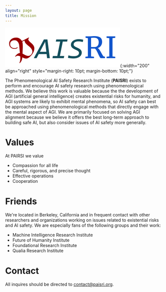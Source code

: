 ```yaml
---
layout: page
title: Mission
---
```


![PAISRI logo](/img/logo_paisri.png){:width="200" align="right" style="margin-right: 10pt; margin-bottom: 10pt;"}

The Phenomenological AI Safety Research Institute (**PAISRI**) exists to perform and encourage AI safety research using phenomenological methods. We believe this work is valuable because the the development of AGI (artificial general intelligence) creates existential risks for humanity, and AGI systems are likely to exhibit mental phenomena, so AI safety can best be approached using phenomenological methods that directly engage with the mental aspect of AGI. We are primarily focused on solving AGI alignment because we believe it offers the best long-term approach to building safe AI, but also consider issues of AI safety more generally.

# Values

At PAIRSI we value

* Compassion for all life
* Careful, rigorous, and precise thought
* Effective operations
* Cooperation

# Friends

We're located in Berkeley, California and in frequent contact with other researchers and organizations working on issues related to existential risks and AI safety. We are especially fans of the following groups and their work:

* Machine Intelligence Research Institute
* Future of Humanity Institute
* Foundational Research Institute
* Qualia Research Institute

# Contact

All inquires should be directed to contact@paisri.org.
